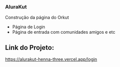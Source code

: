 ### AluraKut

Construção da página do Orkut

- Página de Login
- Página de entrada com comunidades amigos e etc

## Link do Projeto:

https://alurakut-henna-three.vercel.app/login
